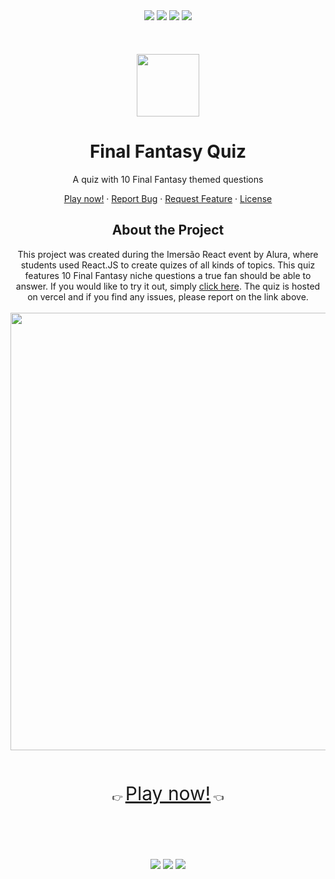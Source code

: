 <div align="center">
  <img src="https://img.shields.io/github/languages/code-size/carolsvntos/ffquiz">
  <img src="https://img.shields.io/website?url=https%3A%2F%2Fffquiz-carolsvntos.vercel.app">
  <img src="https://img.shields.io/github/stars/carolsvntos/ffquiz?style=social">
  <img src="https://img.shields.io/twitter/follow/carolsvntos?style=social">
  <br /><br /><br /><br />
</div>
<div align="center">
  <img src="https://ffquiz-carolsvntos.vercel.app/favicon.png" width="100">
  <h1 align="center">Final Fantasy Quiz</h3>
  <p>A quiz with 10 Final Fantasy themed questions</p>
  <p>
    <a href="https://ffquiz-carolsvntos.vercel.app/">Play now!</a>
    ·
    <a href="https://github.com/carolsvntos/ffquiz/issues">Report Bug</a>
    ·
    <a href="https://github.com/carolsvntos/ffquiz/issues">Request Feature</a>
    ·
    <a href="https://github.com/carolsvntos/ffquiz/blob/master/LICENSE.md">License</a>
  </p>
</div>
<div align="center">
  <h2>About the Project</h2>
</div>
<div align="center">
  This project was created during the Imersão React event by Alura, where students used React.JS to create quizes of all kinds of topics.
  This quiz features 10 Final Fantasy niche questions a true fan should be able to answer.
  If you would like to try it out, simply <a href="https://ffquiz-carolsvntos.vercel.app/">click here</a>.
  The quiz is hosted on vercel and if you find any issues, please report on the link above.
  <br /><br />
</div>
<div align="center">
  <img src="https://user-images.githubusercontent.com/1522117/188221653-5ac524b7-8d72-4ef4-b441-7033c0e15852.png" width="700">
  <br /><br /><br /><br />
</div>
<div align="center">
 👉 <a href="https://ffquiz-carolsvntos.vercel.app/" style="font-size:30px;">Play now!</a> 👈
 <br /><br /><br /><br /><br /><br />
</div>
<div align="center">
  <img src="https://img.shields.io/badge/React-20232A?style=for-the-badge&logo=react&logoColor=61DAFB">
  <img src="https://img.shields.io/badge/styled--components-DB7093?style=for-the-badge&logo=styled-components&logoColor=white">
  <img src="https://img.shields.io/badge/Vercel-000000?style=for-the-badge&logo=vercel&logoColor=white">
</div>
